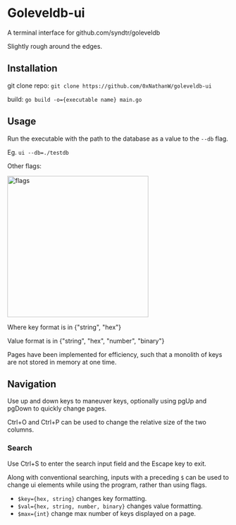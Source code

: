 # Goleveldb-ui
A terminal interface for github.com/syndtr/goleveldb

Slightly rough around the edges.

## Installation

git clone repo: `git clone https://github.com/0xNathanW/goleveldb-ui`

build: `go build -o={executable name} main.go` 

## Usage

Run the executable with the path to the database as a value to the `--db` flag.

Eg. `ui --db=./testdb`

Other flags:

<img width="320" alt="flags" src="https://user-images.githubusercontent.com/86011312/155250313-ebd2a6a5-e813-44fa-9271-cb47fd74149c.png">

Where key format is in {"string", "hex"}

Value format is in {"string", "hex", "number", "binary"}

Pages have been implemented for efficiency, such that a monolith of keys are not stored in memory at one time.

## Navigation 

Use up and down keys to maneuver keys, optionally using pgUp and pgDown to quickly change pages.

Ctrl+O and Ctrl+P can be used to change the relative size of the two columns.

### Search

Use Ctrl+S to enter the search input field and the Escape key to exit.

Along with conventional searching, inputs with a preceding `$` can be used to change ui elements while using the program, rather than using flags.

- `$key={hex, string}` changes key formatting.
- `$val={hex, string, number, binary}` changes value formatting.
- `$max={int}` change max number of keys displayed on a page.



